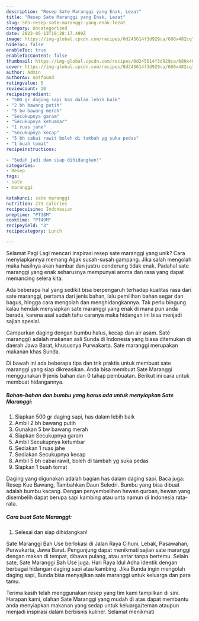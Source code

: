 ```yaml
---
description: "Resep Sate Maranggi yang Enak, Lezat"
title: "Resep Sate Maranggi yang Enak, Lezat"
slug: 585-resep-sate-maranggi-yang-enak-lezat
category: Uncategorized
date: 2023-05-13T19:28:17.499Z
image: https://img-global.cpcdn.com/recipes/0d245614f3d929ca/680x482cq70/sate-maranggi-foto-resep-utama.jpg
hideToc: false
enableToc: true
enableTocContent: false
thumbnail: https://img-global.cpcdn.com/recipes/0d245614f3d929ca/680x482cq70/sate-maranggi-foto-resep-utama.jpg
cover: https://img-global.cpcdn.com/recipes/0d245614f3d929ca/680x482cq70/sate-maranggi-foto-resep-utama.jpg
author: Admin
authorAv: notfound
ratingvalue: 5
reviewcount: 10
recipeingredient:
- "500 gr daging sapi has dalam lebih baik"
- "2 bh bawang putih"
- "5 bw bawang merah"
- "Secukupnya garam"
- "Secukupnya ketumbar"
- "1 ruas jahe"
- "Secukupnya kecap"
- "5 bh cabai rawit boleh di tambah yg suka pedas"
- "1 buah tomat"
recipeinstructions:

- "Sudah jadi dan siap dihidangkan!"
categories:
- Resep
tags:
- sate
- maranggi

katakunci: sate maranggi 
nutrition: 279 calories
recipecuisine: Indonesian
preptime: "PT38M"
cooktime: "PT49M"
recipeyield: "3"
recipecategory: Lunch

---
```



Selamat Pagi Lagi mencari inspirasi resep sate maranggi yang unik? Cara menyiapkannya memang Agak susah-susah gampang. Jika salah mengolah maka hasilnya akan hambar dan justru cenderung tidak enak. Padahal sate maranggi yang enak seharusnya mempunyai aroma dan rasa yang dapat memancing selera kita.


Ada beberapa hal yang sedikit bisa berpengaruh terhadap kualitas rasa dari sate maranggi, pertama dari jenis bahan, lalu pemilihan bahan segar dan bagus, hingga cara mengolah dan menghidangkannya. Tak perlu bingung kalau hendak menyiapkan sate maranggi yang enak di mana pun anda berada, karena asal sudah tahu caranya maka hidangan ini bisa menjadi sajian spesial.

Campurkan daging dengan bumbu halus, kecap dan air asam. Saté maranggi) adalah makanan asli Sunda di Indonesia yang biasa ditemukan di daerah Jawa Barat, khususnya Purwakarta. Sate maranggi merupakan makanan khas Sunda.


Di bawah ini ada beberapa tips dan trik praktis untuk membuat sate maranggi yang siap dikreasikan. Anda bisa membuat Sate Maranggi menggunakan 9 jenis bahan dan 0 tahap pembuatan. Berikut ini cara untuk membuat hidangannya.

<!--inarticleads1-->

##### Bahan-bahan dan bumbu yang harus ada untuk menyiapkan Sate Maranggi:

1. Siapkan 500 gr daging sapi, has dalam lebih baik
1. Ambil 2 bh bawang putih
1. Gunakan 5 bw bawang merah
1. Siapkan Secukupnya garam
1. Ambil Secukupnya ketumbar
1. Sediakan 1 ruas jahe
1. Sediakan Secukupnya kecap
1. Ambil 5 bh cabai rawit, boleh di tambah yg suka pedas
1. Siapkan 1 buah tomat


Daging yang digunakan adalah bagian has dalam daging sapi. Baca juga: Resep Kue Bawang, Tambahkan Daun Seledri. Bumbu yang bisa dibuat adalah bumbu kacang. Dengan penyembelihan hewan qurban, hewan yang disembelih dapat berupa sapi kambing atau unta namun di Indonesia rata-rata. 

<!--inarticleads2-->

##### Cara buat Sate Maranggi:


1. Selesai dan siap dihidangkan!

Sate Maranggi Bah Use berlokasi di Jalan Raya Cihuni, Lebak, Pasawahan, Purwakarta, Jawa Barat. Pengunjung dapat menikmati sajian sate maranggi dengan makan di tempat, dibawa pulang, atau antar tanpa bertemu. Selain sate, Sate Maranggi Bah Use juga. Hari Raya Idul Adha identik dengan berbagai hidangan daging sapi atau kambing. Jika Bunda ingin mengolah daging sapi, Bunda bisa menyajikan sate maranggi untuk keluarga dan para tamu. 

Terima kasih telah menggunakan resep yang tim kami tampilkan di sini. Harapan kami, olahan Sate Maranggi yang mudah di atas dapat membantu anda menyiapkan makanan yang sedap untuk keluarga/teman ataupun menjadi inspirasi dalam berbisnis kuliner. Selamat menikmati
